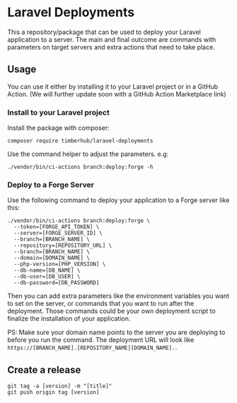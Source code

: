# Laravel Deployments

This a repository/package that can be used to deploy your Laravel application to a server.
The main and final outcome are commands with parameters on target servers and extra actions that need to take place.

## Usage

You can use it either by installing it to your Laravel project or in a GitHub Action.
(We will further update soon with a GitHub Action Marketplace link)

### Install to your Laravel project

Install the package with composer:
```shell
composer require timberhub/laravel-deployments
```

Use the command helper to adjust the parameters. e.g:
```shell
./vendor/bin/ci-actions branch:deploy:forge -h
```

### Deploy to a Forge Server

Use the following command to deploy your application to a Forge server like this:
```shell
./vendor/bin/ci-actions branch:deploy:forge \
  --token=[FORGE_API_TOKEN] \
  --server=[FORGE_SERVER_ID] \
  --branch=[BRANCH_NAME] \
  --repository=[REPOSITORY_URL] \
  --branch=[BRANCH_NAME] \
  --domain=[DOMAIN_NAME] \
  --php-version=[PHP_VERSION] \
  --db-name=[DB_NAME] \
  --db-user=[DB_USER] \
  --db-password=[DB_PASSWORD]
```
Then you can add extra parameters like the environment variables you want to set on the server, or commands that you want to run after the deployment. Those commands could be your own deployment script to finalize the installation of your application.

PS: Make sure your domain name points to the server you are deploying to before you run the command. The deployment URL will look like `https://[BRANCH_NAME].[REPOSITORY_NAME][DOMAIN_NAME].`.

## Create a release 
```
git tag -a [version] -m "[title]"
git push origin tag [version]
```